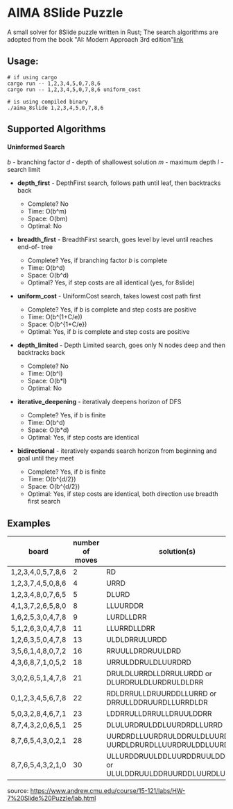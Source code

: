# AIMA 8Slide Puzzle

A small solver for 8Slide puzzle written in Rust;
The search algorithms are adopted from the book "AI: Modern Approach 3rd edition"[link](http://aima.cs.berkeley.edu/)

## Usage:

```
# if using cargo
cargo run -- 1,2,3,4,5,0,7,8,6
cargo run -- 1,2,3,4,5,0,7,8,6 uniform_cost

# is using compiled binary
./aima_8slide 1,2,3,4,5,0,7,8,6
```

## Supported Algorithms

#### Uninformed Search

*b* - branching factor
*d* - depth of shallowest solution
*m* - maximum depth
*l* - search limit

* **depth_first** -  DepthFirst search, follows path until leaf, then backtracks back
  * Complete? No
  * Time: O(b^m) 
  * Space: O(bm)
  * Optimal: No
  
* **breadth_first** - BreadthFirst search, goes level by level until reaches end-of- tree
  * Complete? Yes, if branching factor *b* is complete
  * Time: O(b^d)
  * Space: O(b^d)
  * Optimal? Yes, if step costs are all identical (yes, for 8slide)
    
* **uniform_cost** - UniformCost search, takes lowest cost path first
  * Complete? Yes, if *b* is complete and step costs are positive
  * Time: O(b^(1+C/e))
  * Space: O(b^{1+C/e})
  * Optimal: Yes, if *b*  is complete and step costs are positive
  
* **depth_limited** - Depth Limited search, goes only N nodes deep and then backtracks back
  * Complete? No
  * Time: O(b^l)
  * Space: O(b*l)
  * Optimal: No
  
* **iterative_deepening** - iterativaly deepens horizon of DFS
  * Complete? Yes, if *b* is finite
  * Time: O(b^d)
  * Space: O(b*d)
  * Optimal: Yes, if step costs are identical
  
* **bidirectional** - iteratively expands search horizon from beginning and goal until they meet
  * Complete? Yes, if *b* is finite
  * Time: O(b^{d/2})
  * Space: O(b^{d/2})
  * Optimal: Yes, if step costs are identical, both direction use breadth first search

## Examples

|    board           | number of moves | solution(s) 					|
|--------------------|-----------------|-------------------------------------------------|
| 1,2,3,4,0,5,7,8,6 |	2	      |	RD 						|
| 1,2,3,7,4,5,0,8,6 |	4	      |	URRD						|
| 1,2,3,4,8,0,7,6,5 |	5	      |	DLURD 						|
| 4,1,3,7,2,6,5,8,0 |	8	      |	LLUURDDR 					|
| 1,6,2,5,3,0,4,7,8 |	9	      |	LURDLLDRR 					|
| 5,1,2,6,3,0,4,7,8 |	11	      |	LLURRDLLDRR 					|
| 1,2,6,3,5,0,4,7,8 |	13	      |	ULDLDRRULURDD 					|
| 3,5,6,1,4,8,0,7,2 |	16	      |	RRUULLDRDRUULDRD 				|
| 4,3,6,8,7,1,0,5,2 |	18	      |	URRULDDRULDLUURDRD 				|
| 3,0,2,6,5,1,4,7,8 |	21	      |	DRULDLURRDLLDRRULURDD or DLURDRULDLURDRULDLDRR  |
| 0,1,2,3,4,5,6,7,8 |	22	      |	RDLDRRULLDRUURDDLLURRD or DRRULLDDRUURDLLURRDLDR|
| 5,0,3,2,8,4,6,7,1 |	23	      |	LDDRRULLDRRULLDRUULDDRR 			|
| 8,7,4,3,2,0,6,5,1 |	25	      |	DLULURDRULDDLUURDRDLLURRD 			|
| 8,7,6,5,4,3,0,2,1 |	28	      |	UURDRDLLUURDRULDDRULDLUURDRD or UURDLDRURDLLUURDRULDDLUURDDR |
| 8,7,6,5,4,3,2,1,0 |   30	      |	ULLURDDRUULDDLUURDDRUULDDLURRD or ULULDDRUULDDRUURDDLUURDLULDRDR |

source:
https://www.andrew.cmu.edu/course/15-121/labs/HW-7%20Slide%20Puzzle/lab.html
